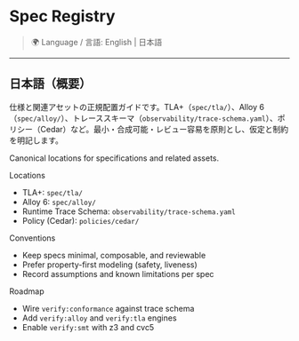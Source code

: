 # Spec Registry

> 🌍 Language / 言語: English | 日本語

---

## 日本語（概要）

仕様と関連アセットの正規配置ガイドです。TLA+（`spec/tla/`）、Alloy 6（`spec/alloy/`）、トレーススキーマ（`observability/trace-schema.yaml`）、ポリシー（Cedar）など。最小・合成可能・レビュー容易を原則とし、仮定と制約を明記します。

Canonical locations for specifications and related assets.

Locations
- TLA+: `spec/tla/`
- Alloy 6: `spec/alloy/`
- Runtime Trace Schema: `observability/trace-schema.yaml`
- Policy (Cedar): `policies/cedar/`

Conventions
- Keep specs minimal, composable, and reviewable
- Prefer property-first modeling (safety, liveness)
- Record assumptions and known limitations per spec

Roadmap
- Wire `verify:conformance` against trace schema
- Add `verify:alloy` and `verify:tla` engines
- Enable `verify:smt` with z3 and cvc5
